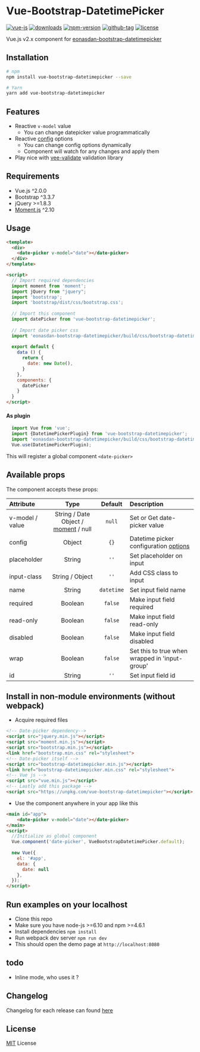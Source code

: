 # Vue-Bootstrap-DatetimePicker

[![vue-js](https://img.shields.io/badge/vue.js-2.x-brightgreen.svg?maxAge=604800)](https://vuejs.org/)
[![downloads](https://img.shields.io/npm/dt/vue-bootstrap-datetimepicker.svg)](https://www.npmjs.com/package/vue-bootstrap-datetimepicker)
[![npm-version](https://img.shields.io/npm/v/vue-bootstrap-datetimepicker.svg)](https://www.npmjs.com/package/vue-bootstrap-datetimepicker)
[![github-tag](https://img.shields.io/github/tag/ankurk91/vue-bootstrap-datetimepicker.svg?maxAge=1800)](https://github.com/ankurk91/vue-bootstrap-datetimepicker/)
[![license](https://img.shields.io/github/license/ankurk91/vue-bootstrap-datetimepicker.svg?maxAge=1800)]()

Vue.js v2.x component for [eonasdan-bootstrap-datetimepicker](https://github.com/Eonasdan/bootstrap-datetimepicker/)

## Installation
```bash
# npm
npm install vue-bootstrap-datetimepicker --save

# Yarn
yarn add vue-bootstrap-datetimepicker
```

## Features
* Reactive ``v-model`` value
    - You can change datepicker value programmatically 
* Reactive [config](http://eonasdan.github.io/bootstrap-datetimepicker/Options/) options
    - You can change config options dynamically
    - Component will watch for any changes and apply them
* Play nice with [vee-validate](https://github.com/logaretm/vee-validate) validation library


## Requirements
* Vue.js ^2.0.0
* Bootstrap ^3.3.7 
* jQuery >=1.8.3
* [Moment.js](https://momentjs.com/) ^2.10
    
## Usage
```html
<template>
  <div>
    <date-picker v-model="date"></date-picker>
  </div>
</template>

<script>
  // Import required dependencies
  import moment from 'moment';
  import jQuery from "jquery";
  import 'bootstrap';
  import 'bootstrap/dist/css/bootstrap.css';
  
  // Import this component
  import datePicker from 'vue-bootstrap-datetimepicker';
  
  // Import date picker css
  import 'eonasdan-bootstrap-datetimepicker/build/css/bootstrap-datetimepicker.css';
   
  export default {    
    data () {
      return {
        date: new Date(),       
      }
    },
    components: {
      datePicker
    }
  }
</script>
```

#### As plugin
```js
  import Vue from 'vue';
  import {DatetimePickerPlugin} from 'vue-bootstrap-datetimepicker';
  import 'eonasdan-bootstrap-datetimepicker/build/css/bootstrap-datetimepicker.css';
  Vue.use(DatetimePickerPlugin);
```
This will register a global component `<date-picker>` 

## Available props
The component accepts these props:

| Attribute       | Type               | Default               | Description      |
| :---            |  :---:             | :---:                 | :---             |
| v-model / value | String / Date Object / [moment](https://momentjs.com/) / null | `null` | Set or Get date-picker value |
| config          | Object             | `{}` | Datetime picker configuration [options](http://eonasdan.github.io/bootstrap-datetimepicker/Options/)|
| placeholder     | String             | `''` | Set placeholder on input |
| input-class     | String / Object    | `''` | Add CSS class to input  |
| name            | String             | `datetime` | Set input field name  |
| required        | Boolean            | `false` | Make input field required |
| read-only       | Boolean            | `false` | Make input field read-only |
| disabled        | Boolean            | `false` | Make input field disabled |
| wrap            | Boolean            | `false` | Set this to true when wrapped in 'input-group' |
| id              | String             | `''` | Set input field id |

## Install in non-module environments (without webpack)
* Acquire required files
```html
<!-- Date-picker dependency-->
<script src="jquery.min.js"></script>
<script src="moment.min.js"></script>
<script src="bootstrap.min.js"></script>
<link href="bootstrap.min.css" rel="stylesheet">
<!-- Date-picker itself -->
<script src="bootstrap-datetimepicker.min.js"></script>
<link href="bootstrap-datetimepicker.min.css" rel="stylesheet">
<!-- Vue js -->
<script src="vue.min.js"></script>
<!-- Lastly add this package -->
<script src="https://unpkg.com/vue-bootstrap-datetimepicker"></script>
```
* Use the component anywhere in your app like this
```html
<main id="app">  
    <date-picker v-model="date"></date-picker> 
</main>
<script>
  //Initialize as global component
  Vue.component('date-picker', VueBootstrapDatetimePicker.default);
  
  new Vue({
    el: '#app',
    data: {
      date: null
    },    
  });
</script>
```

## Run examples on your localhost
* Clone this repo
* Make sure you have node-js >=6.10 and npm >=4.6.1
* Install dependencies
``
npm install
``
* Run webpack dev server
``
npm run dev
``
* This should open the demo page at ``http://localhost:8080``

## todo
* Inline mode, who uses it ?

## Changelog
Changelog for each release can found [here](CHANGELOG.md)

## License
[MIT](LICENSE.txt) License
